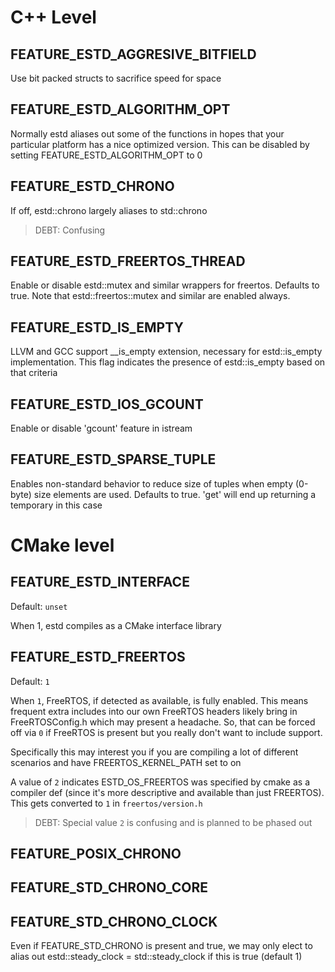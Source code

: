 # C++ Level

## FEATURE_ESTD_AGGRESIVE_BITFIELD

Use bit packed structs to sacrifice speed for space

## FEATURE_ESTD_ALGORITHM_OPT

Normally estd aliases out some of the <algorithm> functions in hopes that
your particular platform has a nice optimized version.  This can be disabled
by setting FEATURE_ESTD_ALGORITHM_OPT to 0

## FEATURE_ESTD_CHRONO

If off, estd::chrono largely aliases to std::chrono

> DEBT: Confusing

## FEATURE_ESTD_FREERTOS_THREAD

Enable or disable estd::mutex and similar wrappers for freertos.
Defaults to true.  Note that estd::freertos::mutex and similar are
enabled always.

## FEATURE_ESTD_IS_EMPTY

LLVM and GCC support __is_empty extension, necessary for estd::is_empty
implementation.  This flag indicates the presence of estd::is_empty based
on that criteria

## FEATURE_ESTD_IOS_GCOUNT

Enable or disable 'gcount' feature in istream

## FEATURE_ESTD_SPARSE_TUPLE

Enables non-standard behavior to reduce size of tuples when empty (0-byte)
size elements are used.  Defaults to true.  'get' will end up returning
a temporary in this case

# CMake level

## FEATURE_ESTD_INTERFACE

Default: `unset`

When 1, estd compiles as a CMake interface library

## FEATURE_ESTD_FREERTOS

Default: `1`

When `1`, FreeRTOS, if detected as available, is fully enabled.
This means frequent extra includes into our own FreeRTOS headers likely bring in
FreeRTOSConfig.h which may present a headache.  So, that can be forced off via
`0` if FreeRTOS is present but you really don't want to include support.

Specifically this may interest you if you are compiling a lot of different scenarios and have FREERTOS_KERNEL_PATH set to on

A value of `2` indicates ESTD_OS_FREERTOS was specified by cmake as
a compiler def (since it's more descriptive and available than just FREERTOS).  This gets
converted to `1` in `freertos/version.h`

> DEBT: Special value `2` is confusing and is planned to be phased out

## FEATURE_POSIX_CHRONO

## FEATURE_STD_CHRONO_CORE

## FEATURE_STD_CHRONO_CLOCK

Even if FEATURE_STD_CHRONO is present and true, we may only elect to alias out
estd::steady_clock = std::steady_clock if this is true (default 1)